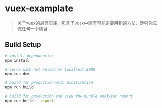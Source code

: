 # vuex-examplate

> 关于vuex的最佳实践，包含了vuex中所有可能需要用到的方法，足够你去做任何一个项目

## Build Setup

``` bash
# install dependencies
npm install

# serve with hot reload at localhost:8080
npm run dev

# build for production with minification
npm run build

# build for production and view the bundle analyzer report
npm run build --report
```

